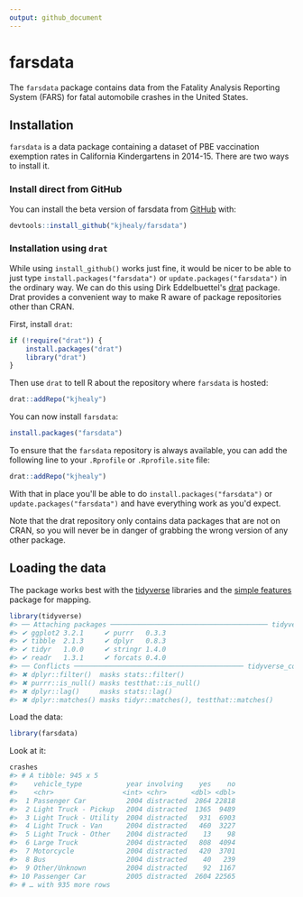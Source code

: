 ```yaml
---
output: github_document
---
```


<!-- README.md is generated from README.Rmd. Please edit that file -->



# farsdata

<!-- badges: start -->
<!-- badges: end -->

The `farsdata` package contains data from the Fatality Analysis Reporting System (FARS) for fatal automobile crashes in the United States.

## Installation

`farsdata` is a data package containing a dataset of PBE vaccination exemption rates in California Kindergartens in 2014-15. There are two ways to install it.

### Install direct from GitHub

You can install the beta version of farsdata from [GitHub](https://github.com/kjhealy/farsdata) with:

``` r
devtools::install_github("kjhealy/farsdata")
```

### Installation using `drat`

While using `install_github()` works just fine, it would be nicer to be able to just type `install.packages("farsdata")` or `update.packages("farsdata")` in the ordinary way. We can do this using Dirk Eddelbuettel's [drat](http://eddelbuettel.github.io/drat/DratForPackageUsers.html) package. Drat provides a convenient way to make R aware of package repositories other than CRAN.

First, install `drat`:


```r
if (!require("drat")) {
    install.packages("drat")
    library("drat")
}
```

Then use `drat` to tell R about the repository where `farsdata` is hosted:


```r
drat::addRepo("kjhealy")
```

You can now install `farsdata`:


```r
install.packages("farsdata")
```

To ensure that the `farsdata` repository is always available, you can add the following line to your `.Rprofile` or `.Rprofile.site` file:


```r
drat::addRepo("kjhealy")
```

With that in place you'll be able to do `install.packages("farsdata")` or `update.packages("farsdata")` and have everything work as you'd expect. 

Note that the drat repository only contains data packages that are not on CRAN, so you will never be in danger of grabbing the wrong version of any other package.


## Loading the data

The package works best with the [tidyverse](http://tidyverse.org/) libraries and the [simple features](https://r-spatial.github.io/sf/index.html) package for mapping.


```r
library(tidyverse)
#> ── Attaching packages ─────────────────────────────────────── tidyverse 1.2.1 ──
#> ✔ ggplot2 3.2.1     ✔ purrr   0.3.3
#> ✔ tibble  2.1.3     ✔ dplyr   0.8.3
#> ✔ tidyr   1.0.0     ✔ stringr 1.4.0
#> ✔ readr   1.3.1     ✔ forcats 0.4.0
#> ── Conflicts ────────────────────────────────────────── tidyverse_conflicts() ──
#> ✖ dplyr::filter()  masks stats::filter()
#> ✖ purrr::is_null() masks testthat::is_null()
#> ✖ dplyr::lag()     masks stats::lag()
#> ✖ dplyr::matches() masks tidyr::matches(), testthat::matches()
```

Load the data:


```r
library(farsdata)
```

Look at it:


```r
crashes
#> # A tibble: 945 x 5
#>    vehicle_type           year involving    yes    no
#>    <chr>                 <int> <chr>      <dbl> <dbl>
#>  1 Passenger Car          2004 distracted  2864 22818
#>  2 Light Truck - Pickup   2004 distracted  1365  9489
#>  3 Light Truck - Utility  2004 distracted   931  6903
#>  4 Light Truck - Van      2004 distracted   460  3227
#>  5 Light Truck - Other    2004 distracted    13    98
#>  6 Large Truck            2004 distracted   808  4094
#>  7 Motorcycle             2004 distracted   420  3701
#>  8 Bus                    2004 distracted    40   239
#>  9 Other/Unknown          2004 distracted    92  1167
#> 10 Passenger Car          2005 distracted  2604 22565
#> # … with 935 more rows
```
